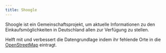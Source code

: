 ```yaml
---
title: Shoogle
---
```


Shoogle ist ein Gemeinschaftsprojekt, um aktuelle Informationen zu den Einkaufsmöglichkeiten in Deutschland allen zur Verfügung zu stellen.

Helft mit und verbessert die Datengrundlage indem ihr fehlende Orte in die [OpenStreetMap](https://www.openstreetmap.org/) eintragt.
